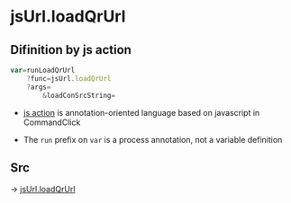 # jsUrl.loadQrUrl

## Difinition by js action

```js.js
var=runLoadQrUrl
	?func=jsUrl.loadQrUrl
	?args=
		&loadConSrcString=
```

- [js action](#) is annotation-oriented language based on javascript in CommandClick

- The `run` prefix on `var` is a process annotation, not a variable definition

## Src

-> [jsUrl.loadQrUrl](https://github.com/puutaro/CommandClick/blob/master/app/src/main/java/com/puutaro/commandclick/fragment_lib/terminal_fragment/js_interface/JsUrl.kt#L88)


